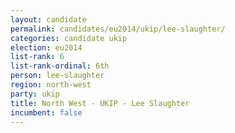 ```yaml
---
layout: candidate
permalink: candidates/eu2014/ukip/lee-slaughter/
categories: candidate ukip
election: eu2014
list-rank: 6
list-rank-ordinal: 6th
person: lee-slaughter
region: north-west
party: ukip
title: North West - UKIP - Lee Slaughter
incumbent: false
---
```

